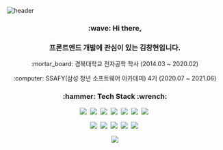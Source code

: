 ![header](https://capsule-render.vercel.app/api?type=slice&color=auto&height=250&section=header&text=Kim%20Changhyeon&fontSize=90)

<h3 align="center"> :wave: <b>Hi there,</b> </h3>

<h3 align="center">프론트엔드 개발에 관심이 있는 김창현입니다.</h3>

<p align="center"> :mortar_board: 경북대학교 전자공학 학사 (2014.03 ~ 2020.02) </p>

<p align="center"> :computer: SSAFY(삼성 청년 소프트웨어 아카데미) 4기 (2020.07 ~ 2021.06)</p>



<h3 align="center"> :hammer: <b>Tech Stack</b> :wrench: </h3>

<p align="center">
	<img src="https://img.shields.io/badge/Html-E34F26?style=flat-square&logo=HTML5&logoColor=white"/>&nbsp
  <img src="https://img.shields.io/badge/Css-1572B6?style=flat-square&logo=CSS3&logoColor=white"/>&nbsp 
  <img src="https://img.shields.io/badge/Javascript-F7DF1E?style=flat-square&logo=Javascript&logoColor=white"/>&nbsp 
  <img src="https://img.shields.io/badge/React.js-61DAFB?style=flat-square&logo=React&logoColor=white"/>&nbsp 
  <img src="https://img.shields.io/badge/Material UI-0081CB?style=flat-square&logo=Material UI&logoColor=white"/>&nbsp 
  <img src="https://img.shields.io/badge/Vue.js-4FC08D?style=flat-square&logo=Vue.js&logoColor=white"/>&nbsp 
  <img src="https://img.shields.io/badge/Vuetify-1867C0?style=flat-square&logo=Vuetify&logoColor=white"/>&nbsp 
</p>

<p align="center">
	<img src="https://img.shields.io/badge/Java-007396?style=flat-square&logo=Java&logoColor=white"/>&nbsp
  <img src="https://img.shields.io/badge/SpringBoot-6DB33F?style=flat-square&logo=SpringBoot&logoColor=white"/>&nbsp 
  <img src="https://img.shields.io/badge/MariaDB-003545?style=flat-square&logo=MariaDB&logoColor=white"/>&nbsp 
  <img src="https://img.shields.io/badge/Git-F05032?style=flat-square&logo=Git&logoColor=white"/>&nbsp 
  <img src="https://img.shields.io/badge/Jira-0052CC?style=flat-square&logo=Jira&logoColor=white"/>&nbsp 
</p>



<div align = "center">
  <img src="https://github-readme-stats.vercel.app/api?username=github-changhyeon&show_icons=true&count_private=true"/>
</div>

